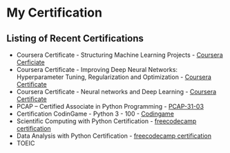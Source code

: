 # My Certification

## Listing of Recent Certifications
  - Coursera Certificate - Structuring Machine Learning Projects - [Coursera Cerficiate](https://coursera.org/share/2f38a67836df9b0d7c132044ea7aa595)
  - Coursera Certificate - Improving Deep Neural Networks: Hyperparameter Tuning, Regularization and Optimization - [Coursera Certificate](https://coursera.org/share/1c36f790efc08f600d31d4c06e4fe5e4)
  - Coursera Certificate - Neural networks and Deep Learning - [Coursera Certificate](https://coursera.org/share/a93ef229512c0425619a2c5231dca072)
  - PCAP – Certified Associate in Python Programming - [PCAP-31-03](https://www.credly.com/badges/25a8d706-17b1-4ecc-8e3c-033bcd40e469?source=linked_in_profile)
  - Certification CodinGame - Python 3 - 100 - [Codingame](https://www.codingame.com/)
  - Scientific Computing with Python Certification - [freecodecamp certification](https://www.freecodecamp.org/certification/fcc1802c57a-1dee-40db-adba-98df02ba3c2d/data-analysis-with-python-v7)
  - Data Analysis with Python Certification - [freecodecamp certification](https://www.freecodecamp.org/certification/fcc1802c57a-1dee-40db-adba-98df02ba3c2d/data-analysis-with-python-v7)
  - TOEIC 
